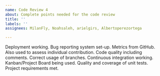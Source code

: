 ```yaml
---
name: Code Review 4
about: Complete points needed for the code review
title: ''
labels: ''
assignees: MilanFly, Noahsaleh, arielgirs, Albertoperezortega

---
```


Deployment working.
Bug reporting system set-up.
Metrics from GitHub. Also used to assess individual contribution.
Code quality including comments.
Correct usage of branches.
Continuous integration working.
Kanban/Project Board being used.
Quality and coverage of unit tests.
Project requirements met.
